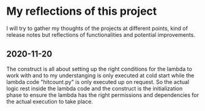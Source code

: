 # My reflections of this project
I will try to gather my thoughts of the projects at different points, kind of release notes but reflections of functionalities and potential improvements. 

## 2020-11-20
The construct is all about setting up the right conditions for the lambda to work with and to my understanging is only executed at cold start while the lambda code "hitcount.py" is only executed up on request. So the actual logic rest inside the lambda code and the construct is the initialization phase to ensure the lambda has the right permissions and dependencies for the actual execution to take place. 

